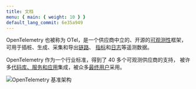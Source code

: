 ```yaml
---
title: 文档
menu: { main: { weight: 10 } }
default_lang_commit: 6e35a949
---
```


OpenTelemetry 也被称为 OTel，是一个供应商中立的、开源的[可观测性](concepts/observability-primer/#what-is-observability)框架，
可用于插桩、生成、采集和导出[链路](/zh/docs/concepts/signals/traces/)、
[指标](/zh/docs/concepts/signals/metrics/)和[日志](/zh/docs/concepts/signals/logs/)等遥测数据。

OpenTelemetry 作为一个行业标准，得到了 40 多个可观测供应商的支持，
被许多[代码库、服务和应用](/ecosystem/integrations)集成，被众多[最终用户](/ecosystem/adopters)采用。

![OpenTelemetry 基准架构](/img/otel-diagram.svg)
